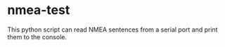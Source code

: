 # nmea-test

This python script can read NMEA sentences from a serial port and print them to the console.
